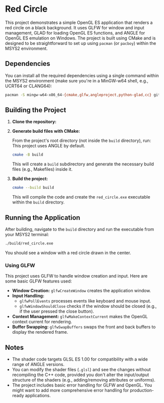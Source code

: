 # Red Circle

This project demonstrates a simple OpenGL ES application that renders a red circle on a black background. It uses GLFW for window and input management, GLAD for loading OpenGL ES functions, and ANGLE for OpenGL ES emulation on Windows. The project is built using CMake and is designed to be straightforward to set up using `pacman` (or `pacboy`) within the MSYS2 environment.

## Dependencies

You can install all the required dependencies using a single command within the MSYS2 environment (make sure you're in a MinGW-w64 shell, e.g., UCRT64 or CLANG64):

```bash
pacman -S mingw-w64-x86_64-{cmake,glfw,angleproject,python-glad,cc} git
```

## Building the Project

1. **Clone the repository:**

2. **Generate build files with CMake:**

    From the project's root directory (not inside the `build` directory), run: This project uses ANGLE by default.

    ```bash
    cmake -B build
    ```

    This will create a `build` subdirectory and generate the necessary build files (e.g., Makefiles) inside it.

3. **Build the project:**

    ```bash
    cmake --build build
    ```

    This will compile the code and create the `red_circle.exe` executable within the `build` directory.

## Running the Application

After building, navigate to the `build` directory and run the executable from your MSYS2 terminal:

```bash
./build/red_circle.exe
```

You should see a window with a red circle drawn in the center.

### Using GLFW

This project uses GLFW to handle window creation and input. Here are some basic GLFW features used:

*   **Window Creation:** `glfwCreateWindow` creates the application window.
*   **Input Handling:**
    *   `glfwPollEvents` processes events like keyboard and mouse input.
    *   `glfwWindowShouldClose` checks if the window should be closed (e.g., if the user pressed the close button).
*   **Context Management:** `glfwMakeContextCurrent` makes the OpenGL context current for rendering.
*   **Buffer Swapping:** `glfwSwapBuffers` swaps the front and back buffers to display the rendered frame.


## Notes

*   The shader code targets GLSL ES 1.00 for compatibility with a wide range of ANGLE versions.
*   You can modify the shader files (`.glsl`) and see the changes without recompiling the C++ code, provided you don't alter the input/output structure of the shaders (e.g., adding/removing attributes or uniforms).
*   The project includes basic error handling for GLFW and OpenGL. You might want to add more comprehensive error handling for production-ready applications.
